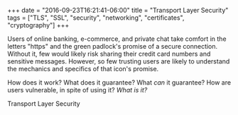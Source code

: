 +++
date = "2016-09-23T16:21:41-06:00"
title = "Transport Layer Security"
tags = ["TLS", "SSL", "security", "networking", "certificates", "cryptography"]
+++

Users of online banking, e-commerce, and private chat take comfort in the letters "https" and the green padlock's promise of a secure connection.  Without it, few would likely risk sharing their credit card numbers and sensitive messages.  However, so few trusting users are likely to understand the mechanics and specifics of that icon's promise.

How does it work?  What does it guarantee?  What *can* it guarantee?  How are users vulnerable, in spite of using it?  *What is it?*

Transport Layer Security
